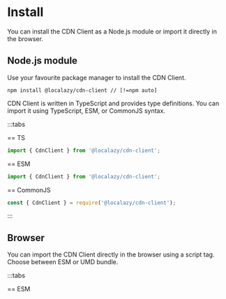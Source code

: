 # Install

You can install the CDN Client as a Node.js module or import it directly in the browser.

## Node.js module

Use your favourite package manager to install the CDN Client.

```shell
npm install @localazy/cdn-client // [!=npm auto]
```

CDN Client is written in TypeScript and provides type definitions. You can import it using TypeScript, ESM, or CommonJS syntax.

:::tabs

== TS
```typescript
import { CdnClient } from '@localazy/cdn-client';
```

== ESM
```javascript
import { CdnClient } from '@localazy/cdn-client';
```

== CommonJS
```javascript
const { CdnClient } = require('@localazy/cdn-client');
```

:::


## Browser

You can import the CDN Client directly in the browser using a script tag. Choose between ESM or UMD bundle.

:::tabs

== ESM <script type="module">
```html
<script type="module">
import { CdnClient } from 'https://cdn.jsdelivr.net/npm/@localazy/cdn-client/+esm';
</script>
```

== UMD <script>
```html
<script src="https://cdn.jsdelivr.net/npm/@localazy/cdn-client/dist/localazy-cdn-client.min.js"></script>
<script>
const { CdnClient } = LocalazyCDN;
</script>
```

:::

